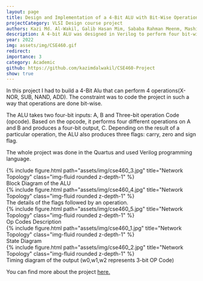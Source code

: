 ```yaml
---
layout: page
title: Design and Implementation of a 4-Bit ALU with Bit-Wise Operations Using Verilog
projectCategory: VLSI Design course project
authors: Kazi Md. Al-Wakil, Galib Hasan Mim, Sababa Rahman Meenm, Mashiat Hasana Rodoshi
description: A 4-bit ALU was designed in Verilog to perform four bit-wise operations (X-NOR, SUB, NAND, ADD) on two 4-bit inputs, A and B, based on a 3-bit opcode. The ALU produces a 4-bit output, C, and three flags- carry, zero, and sign, indicating the result of the operation. The project was implemented using Quartus.
year: 2022
img: assets/img/CSE460.gif
redirect: 
importance: 3
category: Academic
github: https://github.com/kazimdalwakil/CSE460-Project
show: true
---
```


In this project I had to build a 4-Bit Alu that can perform 4 operations(X-NOR, SUB, NAND, ADD). The constraint was to code the project in such a way that operations are done bit-wise. 

The ALU takes two four-bit inputs: A, B and Three-bit operation Code (opcode). Based on the opcode, it performs four different operations on A and B and produces a four-bit output, C. Depending on the result of a particular operation, the ALU also produces three flags: carry, zero and sign flag.

The whole project was done in the Quartus and used Verilog programming language.


<div class="row">
    <div class="col-sm mt-3 mt-md-0">
        {% include figure.html path="assets/img/cse460_3.jpg" title="Network Topology" class="img-fluid rounded z-depth-1" %}
    </div>
</div>
<div class="caption">
    Block Diagram of the ALU
</div>
<div class="row">
    <div class="col-sm mt-3 mt-md-0">
        {% include figure.html path="assets/img/cse460_4.jpg" title="Network Topology" class="img-fluid rounded z-depth-1" %}
    </div>
</div>
<div class="caption">
    The details of the flags followed by an operation.
</div>

<div class="row">
    <div class="col-sm mt-3 mt-md-0">
        {% include figure.html path="assets/img/cse460_5.jpg" title="Network Topology" class="img-fluid rounded z-depth-1" %}
    </div>
</div>
<div class="caption">
    Op Codes Description
</div>

<div class="row">
    <div class="col-sm mt-3 mt-md-0">
        {% include figure.html path="assets/img/cse460_1.jpg" title="Network Topology" class="img-fluid rounded z-depth-1" %}
    </div>
</div>
<div class="caption">
    State Diagram
</div>

<div class="row">
    <div class="col-sm mt-3 mt-md-0">
        {% include figure.html path="assets/img/cse460_2.jpg" title="Network Topology" class="img-fluid rounded z-depth-1" %}
    </div>
</div>
<div class="caption">
    Timing diagram of the output (w0,w1,w2 represents 3-bit OP Code)
</div>

You can find more about the project <a href="https://github.com/kazimdalwakil/CSE460-Project">here.</a>
